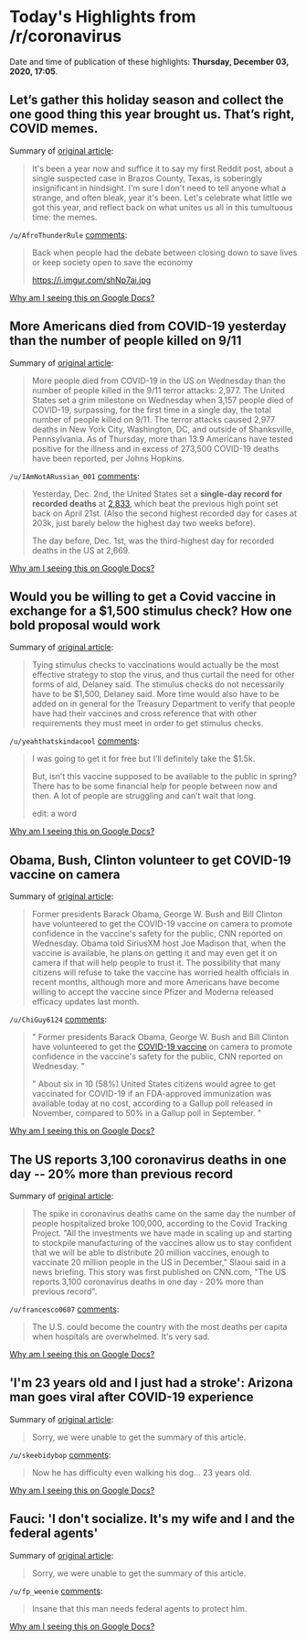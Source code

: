 # Today's Highlights from /r/coronavirus

Date and time of publication of these highlights: **Thursday, December 03, 2020, 17:05**.

## Let’s gather this holiday season and collect the one good thing this year brought us. That’s right, COVID memes.

Summary of [original article](https://www.reddit.com/r/Coronavirus/comments/k5m34d/lets_gather_this_holiday_season_and_collect_the/):

> It's been a year now and suffice it to say my first Reddit post, about a single suspected case in Brazos County, Texas, is soberingly insignificant in hindsight. I'm sure I don't need to tell anyone what a strange, and often bleak, year it's been. Let's celebrate what little we got this year, and reflect back on what unites us all in this tumultuous time: the memes.

`/u/AfroThunderRule` [comments](https://www.reddit.com/r/Coronavirus/comments/k5m34d/lets_gather_this_holiday_season_and_collect_the/):

> Back when people had the debate between closing down to save lives or keep society open to save the economy
> 
> https://i.imgur.com/shNp7ai.jpg

[Why am I seeing this on Google Docs?](https://docs.google.com/document/d/1Dc6We63vOXIZsc0op-Bt4abqkYjXzOigalQqFxmvvbM/edit?usp=sharing)

## More Americans died from COVID-19 yesterday than the number of people killed on 9/11

Summary of [original article](https://www.msn.com/en-au/news/world/more-americans-died-from-covid-19-yesterday-than-the-number-of-people-killed-on-911/ar-BB1bBotR):

> More people died from COVID-19 in the US on Wednesday than the number of people killed in the 9/11 terror attacks: 2,977. The United States set a grim milestone on Wednesday when 3,157 people died of COVID-19, surpassing, for the first time in a single day, the total number of people killed on 9/11. The terror attacks caused 2,977 deaths in New York City, Washington, DC, and outside of Shanksville, Pennsylvania. As of Thursday, more than 13.9 Americans have tested positive for the illness and in excess of 273,500 COVID-19 deaths have been reported, per Johns Hopkins.

`/u/IAmNotARussian_001` [comments](https://www.reddit.com/r/Coronavirus/comments/k5zadw/more_americans_died_from_covid19_yesterday_than/):

> Yesterday, Dec. 2nd, the United States set a **single-day record for recorded deaths** at [2,833](https://www.worldometers.info/coronavirus/country/us/), which beat the previous high point set back on April 21st.  (Also the second highest recorded day for cases at 203k, just barely below the highest day two weeks before).  
> 
> The day before, Dec. 1st, was the third-highest day for recorded deaths in the US at 2,669.

[Why am I seeing this on Google Docs?](https://docs.google.com/document/d/1Dc6We63vOXIZsc0op-Bt4abqkYjXzOigalQqFxmvvbM/edit?usp=sharing)

## Would you be willing to get a Covid vaccine in exchange for a $1,500 stimulus check? How one bold proposal would work

Summary of [original article](https://www.cnbc.com/2020/12/03/1500-stimulus-checks-for-covid-19-shots-how-one-plan-would-work.html):

> Tying stimulus checks to vaccinations would actually be the most effective strategy to stop the virus, and thus curtail the need for other forms of aid, Delaney said. The stimulus checks do not necessarily have to be $1,500, Delaney said. More time would also have to be added on in general for the Treasury Department to verify that people have had their vaccines and cross reference that with other requirements they must meet in order to get stimulus checks.

`/u/yeahthatskindacool` [comments](https://www.reddit.com/r/Coronavirus/comments/k64p4z/would_you_be_willing_to_get_a_covid_vaccine_in/):

> I was going to get it for free but I’ll definitely take the $1.5k.
> 
> But, isn’t this vaccine supposed to be available to the public in spring? There has to be some financial help for people between now and then. A lot of people are struggling and can’t wait that long.
> 
> edit: a word

[Why am I seeing this on Google Docs?](https://docs.google.com/document/d/1Dc6We63vOXIZsc0op-Bt4abqkYjXzOigalQqFxmvvbM/edit?usp=sharing)

## Obama, Bush, Clinton volunteer to get COVID-19 vaccine on camera

Summary of [original article](https://www.jpost.com/israel-news/obama-bush-clinton-volunteer-to-get-covid-19-vaccine-on-camera-651011):

> Former presidents Barack Obama, George W. Bush and Bill Clinton have volunteered to get the COVID-19 vaccine on camera to promote confidence in the vaccine's safety for the public, CNN reported on Wednesday. Obama told SiriusXM host Joe Madison that, when the vaccine is available, he plans on getting it and may even get it on camera if that will help people to trust it. The possibility that many citizens will refuse to take the vaccine has worried health officials in recent months, although more and more Americans have become willing to accept the vaccine since Pfizer and Moderna released efficacy updates last month.

`/u/ChiGuy6124` [comments](https://www.reddit.com/r/Coronavirus/comments/k5qyhm/obama_bush_clinton_volunteer_to_get_covid19/):

> " Former presidents Barack Obama, George W. Bush and Bill Clinton have volunteered to get the [COVID-19 vaccine](https://www.jpost.com/breaking-news/uk-approves-pfizer-biontech-vaccine-for-use-650881) on camera to promote confidence in the vaccine's safety for the public, CNN reported on Wednesday. "
> 
> " About six in 10 (58%) United States citizens would agree to get vaccinated for COVID-19 if an FDA-approved immunization was available today at no cost, according to a Gallup poll released in November, compared to 50% in a Gallup poll in September. "

[Why am I seeing this on Google Docs?](https://docs.google.com/document/d/1Dc6We63vOXIZsc0op-Bt4abqkYjXzOigalQqFxmvvbM/edit?usp=sharing)

## The US reports 3,100 coronavirus deaths in one day -- 20% more than previous record

Summary of [original article](https://www.cnn.ph/world/2020/12/3/US-coronavirus-deaths.html):

> The spike in coronavirus deaths came on the same day the number of people hospitalized broke 100,000, according to the Covid Tracking Project. "All the investments we have made in scaling up and starting to stockpile manufacturing of the vaccines allow us to stay confident that we will be able to distribute 20 million vaccines, enough to vaccinate 20 million people in the US in December," Slaoui said in a news briefing. This story was first published on CNN.com, "The US reports 3,100 coronavirus deaths in one day - 20% more than previous record".

`/u/francesco0607` [comments](https://www.reddit.com/r/Coronavirus/comments/k5v7a2/the_us_reports_3100_coronavirus_deaths_in_one_day/):

> The U.S. could become the country with the most deaths per capita when hospitals are overwhelmed.  It's very sad.

[Why am I seeing this on Google Docs?](https://docs.google.com/document/d/1Dc6We63vOXIZsc0op-Bt4abqkYjXzOigalQqFxmvvbM/edit?usp=sharing)

## 'I'm 23 years old and I just had a stroke': Arizona man goes viral after COVID-19 experience

Summary of [original article](https://www.usatoday.com/story/news/nation/2020/12/02/riley-behrens-viral-after-covid-19-causes-stroke-young-people/3793351001/):

> Sorry, we were unable to get the summary of this article.

`/u/skeebidybop` [comments](https://www.reddit.com/r/Coronavirus/comments/k5wbej/im_23_years_old_and_i_just_had_a_stroke_arizona/):

> Now he has difficulty even walking his dog... 23 years old.

[Why am I seeing this on Google Docs?](https://docs.google.com/document/d/1Dc6We63vOXIZsc0op-Bt4abqkYjXzOigalQqFxmvvbM/edit?usp=sharing)

## Fauci: 'I don't socialize. It's my wife and I and the federal agents'

Summary of [original article](https://thehill.com/homenews/news/528659-fauci-i-dont-socialize-its-my-wife-and-i-and-the-federal-agents#.X8lxknuvK8g.twitter):

> Sorry, we were unable to get the summary of this article.

`/u/fp_weenie` [comments](https://www.reddit.com/r/Coronavirus/comments/k68q1r/fauci_i_dont_socialize_its_my_wife_and_i_and_the/):

> Insane that this man needs federal agents to protect him.

[Why am I seeing this on Google Docs?](https://docs.google.com/document/d/1Dc6We63vOXIZsc0op-Bt4abqkYjXzOigalQqFxmvvbM/edit?usp=sharing)

